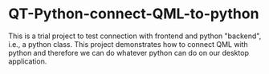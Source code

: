 # QT-Python-connect-QML-to-python
This is a trial project to test connection with frontend and python "backend", i.e., a python class. This project demonstrates how to connect QML with python and therefore we can do whatever python can do on our desktop application.
